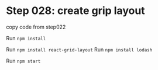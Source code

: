 # Step 028: create grip layout

copy code from step022

Run `npm install`

Run `npm install react-grid-layout`
Run `npm install lodash`

Run `npm start`


